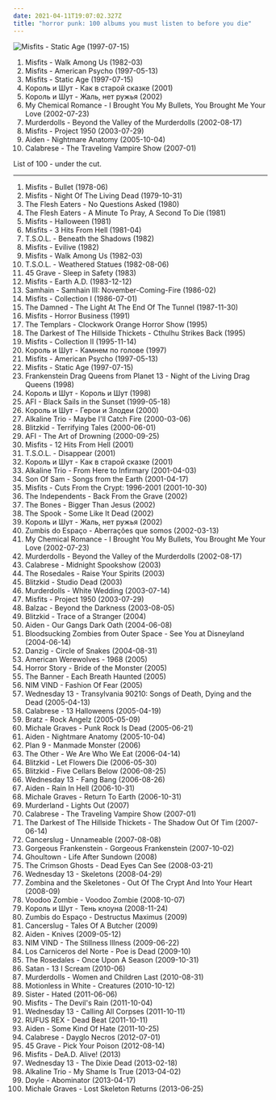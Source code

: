 ```yaml
---
date: 2021-04-11T19:07:02.327Z
title: "horror punk: 100 albums you must listen to before you die"
---
```

![Misfits - Static Age (1997-07-15)](https://img.discogs.com/Dzc8ube5Hg8ij2oACVocoWDkqbY=/fit-in/600x606/filters:strip_icc():format(jpeg):mode_rgb():quality(90)/discogs-images/R-2076178-1262682028.jpeg.jpg "Misfits - Static Age (1997-07-15)")
<ol class="albums">
<li data-cover="http://coverartarchive.org/release/d19f002c-2a67-46dc-ae48-60a1a624588a/4024514590-500.jpg" data-tags="horror punk, punk" role="button">Misfits - Walk Among Us (1982-03)</li>
<li data-cover="http://coverartarchive.org/release/d54781c9-bb1b-4413-99c4-9891147bbfcb/21131442401-500.jpg" data-tags="horror punk, punk rock" role="button">Misfits - American Psycho (1997-05-13)</li>
<li data-cover="https://img.discogs.com/Dzc8ube5Hg8ij2oACVocoWDkqbY=/fit-in/600x606/filters:strip_icc():format(jpeg):mode_rgb():quality(90)/discogs-images/R-2076178-1262682028.jpeg.jpg" data-tags="punk, horror punk" role="button">Misfits - Static Age (1997-07-15)</li>
<li data-cover="http://coverartarchive.org/release/f3c674fe-fdda-4f81-819a-1bf136eb5a9c/7047351704-500.jpg" data-tags="horror punk" role="button">Король и Шут - Как в старой сказке (2001)</li>
<li data-cover="https://img.discogs.com/sTs8SpeMamPZMUC1h1F4-Lffp8I=/fit-in/600x600/filters:strip_icc():format(jpeg):mode_rgb():quality(90)/discogs-images/R-1428421-1218916574.jpeg.jpg" data-tags="horror punk, horror" role="button">Король и Шут - Жаль, нет ружья (2002)</li>
<li data-cover="http://coverartarchive.org/release/ac803e8f-4243-3a3d-91b4-9f9680380bac/6927512878-500.jpg" data-tags="post-hardcore, rock" role="button">My Chemical Romance - I Brought You My Bullets, You Brought Me Your Love (2002-07-23)</li>
<li data-cover="https://img.discogs.com/ACDOvN4An4nOhtThe6dpg9ALWr4=/fit-in/500x500/filters:strip_icc():format(jpeg):mode_rgb():quality(90)/discogs-images/R-372413-1268622380.jpeg.jpg" data-tags="horror punk" role="button">Murderdolls - Beyond the Valley of the Murderdolls (2002-08-17)</li>
<li data-cover="http://coverartarchive.org/release/bd14a696-6356-413d-a779-c48112ef8d37/15528035791-500.jpg" data-tags="punk, punk rock, horror punk" role="button">Misfits - Project 1950 (2003-07-29)</li>
<li data-cover="http://coverartarchive.org/release/e03bab0e-bbf7-4a06-aa18-e4672c6c2afa/25033973531-500.jpg" data-tags="post-hardcore" role="button">Aiden - Nightmare Anatomy (2005-10-04)</li>
<li data-cover="http://coverartarchive.org/release/90dd2f20-a015-48de-83c1-cda1456a8473/27963030424-500.jpg" data-tags="horror punk" role="button">Calabrese - The Traveling Vampire Show (2007-01)</li>
</ol>
List of 100 - under the cut.
<!-- more -->

_________________

<ol class="albums">
<li data-cover="http://coverartarchive.org/release/7cd918b1-9cb1-4d36-9093-3b4bbe82f80e/6643531477-500.jpg" data-tags="punk" role="button">
Misfits - Bullet (1978-06)
</li>
<li data-cover="https://img.discogs.com/CuSR7EHSKtoZlc9yM_0TACvgkOE=/fit-in/600x598/filters:strip_icc():format(jpeg):mode_rgb():quality(90)/discogs-images/R-2126364-1265469184.jpeg.jpg" data-tags="horror punk" role="button">
Misfits - Night Of The Living Dead (1979-10-31)
</li>
<li data-cover="https://img.discogs.com/unnlyeR1YPmvwrs3w9P4p-YseKg=/fit-in/600x595/filters:strip_icc():format(jpeg):mode_rgb():quality(90)/discogs-images/R-518597-1398490285-1984.jpeg.jpg" data-tags="punk rock, horror punk, deathrock, my vinyl collection" role="button">
The Flesh Eaters - No Questions Asked (1980)
</li>
<li data-cover="https://img.discogs.com/-i-oQXO0wffhZMOda1_K-Naqcw8=/fit-in/500x500/filters:strip_icc():format(jpeg):mode_rgb():quality(90)/discogs-images/R-516396-1349396002-2440.jpeg.jpg" data-tags="punk, punk rock, horror punk, garage rock, deathrock, punk blues, psychic album covers, check it out later, voodoo punk, hoodoobilly" role="button">
The Flesh Eaters - A Minute To Pray, A Second To Die (1981)
</li>
<li data-cover="http://coverartarchive.org/release/a224652b-e04e-4f83-96a7-8e7573e35698/865355093-500.jpg" data-tags="horror punk" role="button">
Misfits - Halloween (1981)
</li>
<li data-cover="http://coverartarchive.org/release/d7931956-18f4-4374-8213-e6486a203c5c/9861705156-500.jpg" data-tags="horror punk" role="button">
Misfits - 3 Hits From Hell (1981-04)
</li>
<li data-cover="http://coverartarchive.org/release/650d27e1-9f0e-494f-9884-adbf7cdd4870/15536272807-500.jpg" data-tags="punk, post-punk, art punk, deathrock" role="button">
T.S.O.L. - Beneath the Shadows (1982)
</li>
<li data-cover="https://img.discogs.com/SeAJDQLC0y-OfXgPauxzsK2iWSE=/fit-in/600x591/filters:strip_icc():format(jpeg):mode_rgb():quality(90)/discogs-images/R-2067387-1262092734.jpeg.jpg" data-tags="horror punk" role="button">
Misfits - Evilive (1982)
</li>
<li data-cover="http://coverartarchive.org/release/d19f002c-2a67-46dc-ae48-60a1a624588a/4024514590-500.jpg" data-tags="horror punk, punk" role="button">
Misfits - Walk Among Us (1982-03)
</li>
<li data-cover="https://img.discogs.com/LJyH69eDhPMESXhU3mCnjjrgFtI=/fit-in/600x1019/filters:strip_icc():format(jpeg):mode_rgb():quality(90)/discogs-images/R-2730527-1455234574-1707.jpeg.jpg" data-tags="rock, 80s, punk, hardcore, horror punk, art punk, compilation, deathrock, anarcho-punk, funkcore" role="button">
T.S.O.L. - Weathered Statues (1982-08-06)
</li>
<li data-cover="http://coverartarchive.org/release/bc486702-fc3f-4ded-bb9b-c8fccda2c065/6614919097-500.jpg" data-tags="deathrock, horror punk" role="button">
45 Grave - Sleep in Safety (1983)
</li>
<li data-cover="http://coverartarchive.org/release/aa7473e6-6c7e-49d3-a5a7-d399161b20be/4024388785-500.jpg" data-tags="hardcore punk, horror punk" role="button">
Misfits - Earth A.D. (1983-12-12)
</li>
<li data-cover="http://coverartarchive.org/release/ac3b4061-af58-4e9d-bdca-7dd867005ba6/5213193388-500.jpg" data-tags="horror punk, danzig, eerie von" role="button">
Samhain - Samhain III: November-Coming-Fire (1986-02)
</li>
<li data-cover="https://img.discogs.com/zkbrzBpyTW1KWKNk0bMjpAAE3xU=/fit-in/600x600/filters:strip_icc():format(jpeg):mode_rgb():quality(90)/discogs-images/R-2113768-1322328683.jpeg.jpg" data-tags="alternative, alternative rock, horror punk, hardcore punk, misfits, danzig, mi likes, angels punk zone, my favorite misfits" role="button">
Misfits - Collection I (1986-07-01)
</li>
<li data-cover="https://img.discogs.com/xhr3wWgukfucKmeFrin2y73fbLA=/fit-in/565x500/filters:strip_icc():format(jpeg):mode_rgb():quality(90)/discogs-images/R-4647128-1370974253-7701.jpeg.jpg" data-tags="80s, punk, punk rock, horror punk, uk punk, british punk, classic punk, 77 punk, damn it is the damned, the damned, this album is exceptionally important" role="button">
The Damned - The Light At The End Of The Tunnel (1987-11-30)
</li>
<li data-cover="http://coverartarchive.org/release/c3cf5b68-e287-4cc7-8009-65178c1dc04b/2260965247-500.jpg" data-tags="horror punk" role="button">
Misfits - Horror Business (1991)
</li>
<li data-cover="https://img.discogs.com/oqWUmjONBXxaQ3svGNMZvs1O7DU=/fit-in/600x584/filters:strip_icc():format(jpeg):mode_rgb():quality(90)/discogs-images/R-2398153-1590835499-1751.jpeg.jpg" data-tags="horror punk" role="button">
The Templars - Clockwork Orange Horror Show (1995)
</li>
<li data-cover="https://img.discogs.com/NPe3xbP7ge2Lk0DqqOmavEcK4XU=/fit-in/450x395/filters:strip_icc():format(jpeg):mode_rgb():quality(90)/discogs-images/R-1227002-1205113518.jpeg.jpg" data-tags="horror punk, album, cthulhu, giuliani, mcconnell, cthulhucore, rudy giuliani, cthulhu music, jesus had a penis, penis parity, penis parity amongst the gods, biggie had a penis, plogbobbably narcotali, sedecim, tilenol, idolatriam, b-classis, pueris, somnio, pugna" role="button">
The Darkest of The Hillside Thickets - Cthulhu Strikes Back (1995)
</li>
<li data-cover="http://coverartarchive.org/release/c7802987-ec45-4456-8c20-be53a914799f/15959094918-500.jpg" data-tags="punk rock, horror punk" role="button">
Misfits - Collection II (1995-11-14)
</li>
<li data-cover="http://coverartarchive.org/release/52c058bb-163a-49d6-81cd-bf0940448d0f/12161289324-500.jpg" data-tags="punk rock" role="button">
Король и Шут - Камнем по голове (1997)
</li>
<li data-cover="http://coverartarchive.org/release/d54781c9-bb1b-4413-99c4-9891147bbfcb/21131442401-500.jpg" data-tags="horror punk, punk rock" role="button">
Misfits - American Psycho (1997-05-13)
</li>
<li data-cover="https://img.discogs.com/Dzc8ube5Hg8ij2oACVocoWDkqbY=/fit-in/600x606/filters:strip_icc():format(jpeg):mode_rgb():quality(90)/discogs-images/R-2076178-1262682028.jpeg.jpg" data-tags="punk, horror punk" role="button">
Misfits - Static Age (1997-07-15)
</li>
<li data-cover="https://img.discogs.com/7yCX0J99e_IXfqv1_HHwdRED2X0=/fit-in/474x472/filters:strip_icc():format(jpeg):mode_rgb():quality(90)/discogs-images/R-534552-1228771032.jpeg.jpg" data-tags="metal, rock, hard rock" role="button">
Frankenstein Drag Queens from Planet 13 - Night of the Living Drag Queens (1998)
</li>
<li data-cover="http://coverartarchive.org/release/934bd526-657b-4012-a452-99c043f6df4b/7047338838-500.jpg" data-tags="punk, punk rock" role="button">
Король и Шут - Король и Шут (1998)
</li>
<li data-cover="http://coverartarchive.org/release/f16f6c63-40e7-4393-9c5c-6ef9163657c0/8039780020-500.jpg" data-tags="hardcore punk, punk, hardcore" role="button">
AFI - Black Sails in the Sunset (1999-05-18)
</li>
<li data-cover="https://img.discogs.com/DSBaShXQrPVATQ8GunjxkcETkCs=/fit-in/600x603/filters:strip_icc():format(jpeg):mode_rgb():quality(90)/discogs-images/R-1638792-1233841760.jpeg.jpg" data-tags="punk rock" role="button">
Король и Шут - Герои и Злодеи (2000)
</li>
<li data-cover="https://img.discogs.com/MsiWJNpi0AFCi3HcwEoprQEGid8=/fit-in/600x600/filters:strip_icc():format(jpeg):mode_rgb():quality(90)/discogs-images/R-1521897-1290105045.jpeg.jpg" data-tags="punk" role="button">
Alkaline Trio - Maybe I'll Catch Fire (2000-03-06)
</li>
<li data-cover="https://img.discogs.com/zx0vygj3h9lYXjN8NnAu7a5-qbA=/fit-in/600x528/filters:strip_icc():format(jpeg):mode_rgb():quality(90)/discogs-images/R-12385599-1596372834-6443.jpeg.jpg" data-tags="punk rock, horror punk, horror rock" role="button">
Blitzkid - Terrifying Tales (2000-06-01)
</li>
<li data-cover="https://img.discogs.com/ynkIV5e6ooV3FxRjhI-w29dTG3Y=/fit-in/600x593/filters:strip_icc():format(jpeg):mode_rgb():quality(90)/discogs-images/R-492672-1443803935-1654.png.jpg" data-tags="punk" role="button">
AFI - The Art of Drowning (2000-09-25)
</li>
<li data-cover="http://coverartarchive.org/release/520b6843-f516-4006-9196-d56166d1bdb8/7568268815-500.jpg" data-tags="punk, punk rock, horror punk, headbangers ball, rare as fuck, danzig-era" role="button">
Misfits - 12 Hits From Hell (2001)
</li>
<li data-cover="https://img.discogs.com/SwrGtc4KGouOzY4kooyubvwBRCo=/fit-in/447x316/filters:strip_icc():format(jpeg):mode_rgb():quality(90)/discogs-images/R-4463078-1462198344-7441.jpeg.jpg" data-tags="punk n roll" role="button">
T.S.O.L. - Disappear (2001)
</li>
<li data-cover="http://coverartarchive.org/release/f3c674fe-fdda-4f81-819a-1bf136eb5a9c/7047351704-500.jpg" data-tags="horror punk" role="button">
Король и Шут - Как в старой сказке (2001)
</li>
<li data-cover="http://coverartarchive.org/release/6c552a41-0787-4fac-9a47-c57189f4cb3e/3045265515-500.jpg" data-tags="punk rock" role="button">
Alkaline Trio - From Here to Infirmary (2001-04-03)
</li>
<li data-cover="https://img.discogs.com/5a9qWa5xn5U9jmV24h8PZIh8glY=/fit-in/600x508/filters:strip_icc():format(jpeg):mode_rgb():quality(90)/discogs-images/R-11195747-1529933220-1660.jpeg.jpg" data-tags="horror punk" role="button">
Son Of Sam - Songs from the Earth (2001-04-17)
</li>
<li data-cover="http://coverartarchive.org/release/6c1d43d4-814f-3e90-a9ae-424051c0c79f/6477126860-500.jpg" data-tags="horror punk, misfits, speedrock, horror metal punk, musicade misfitsalbum cuts from the crypt:1996-2001" role="button">
Misfits - Cuts From the Crypt: 1996-2001 (2001-10-30)
</li>
<li data-cover="https://img.discogs.com/yEIGvHFCXWpbvUZTlyaDOAGm3fM=/fit-in/600x597/filters:strip_icc():format(jpeg):mode_rgb():quality(90)/discogs-images/R-11304974-1534345218-9484.jpeg.jpg" data-tags="ska" role="button">
The Independents - Back From the Grave (2002)
</li>
<li data-cover="http://coverartarchive.org/release/7898e51d-fb9f-46c2-b029-94be73b4d824/3379346129-500.jpg" data-tags="horror punk, good shit, rock n roll, punkrock, on vinyl" role="button">
The Bones - Bigger Than Jesus (2002)
</li>
<li data-cover="https://img.discogs.com/MZtdXr3Zk-l_Mxm4jbPfmqfOQZk=/fit-in/230x230/filters:strip_icc():format(jpeg):mode_rgb():quality(90)/discogs-images/R-3249699-1322330837.jpeg.jpg" data-tags="horror punk, horrorpunk" role="button">
The Spook - Some Like It Dead (2002)
</li>
<li data-cover="https://img.discogs.com/sTs8SpeMamPZMUC1h1F4-Lffp8I=/fit-in/600x600/filters:strip_icc():format(jpeg):mode_rgb():quality(90)/discogs-images/R-1428421-1218916574.jpeg.jpg" data-tags="horror punk, horror" role="button">
Король и Шут - Жаль, нет ружья (2002)
</li>
<li data-cover="http://coverartarchive.org/release/282adf03-3a55-435f-a6a1-c7b6592f5154/25043538923-500.jpg" data-tags="horror punk" role="button">
Zumbis do Espaço - Aberrações que somos (2002-03-13)
</li>
<li data-cover="http://coverartarchive.org/release/ac803e8f-4243-3a3d-91b4-9f9680380bac/6927512878-500.jpg" data-tags="post-hardcore, rock" role="button">
My Chemical Romance - I Brought You My Bullets, You Brought Me Your Love (2002-07-23)
</li>
<li data-cover="https://img.discogs.com/ACDOvN4An4nOhtThe6dpg9ALWr4=/fit-in/500x500/filters:strip_icc():format(jpeg):mode_rgb():quality(90)/discogs-images/R-372413-1268622380.jpeg.jpg" data-tags="horror punk" role="button">
Murderdolls - Beyond the Valley of the Murderdolls (2002-08-17)
</li>
<li data-cover="http://coverartarchive.org/release/0b9b4140-39a1-4f8c-9e17-bdb19b9d8a73/5948702926-500.jpg" data-tags="horror punk" role="button">
Calabrese - Midnight Spookshow (2003)
</li>
<li data-cover="http://coverartarchive.org/release/ffa48f5f-6504-4966-a2b8-824f8d3e2250/5833862268-500.jpg" data-tags="horror punk" role="button">
The Rosedales - Raise Your Spirits (2003)
</li>
<li data-cover="http://coverartarchive.org/release/afbd4b52-5b21-4801-b483-8daaedf7404d/16752413181-500.jpg" data-tags="lo-fi, horror punk" role="button">
Blitzkid - Studio Dead (2003)
</li>
<li data-cover="https://img.discogs.com/uaW5m5uHyJ5NEthgYpWrPEf7mw4=/fit-in/600x536/filters:strip_icc():format(jpeg):mode_rgb():quality(90)/discogs-images/R-765180-1549047459-5428.jpeg.jpg" data-tags="heavy metal, horror punk" role="button">
Murderdolls - White Wedding (2003-07-14)
</li>
<li data-cover="http://coverartarchive.org/release/bd14a696-6356-413d-a779-c48112ef8d37/15528035791-500.jpg" data-tags="punk, punk rock, horror punk" role="button">
Misfits - Project 1950 (2003-07-29)
</li>
<li data-cover="https://img.discogs.com/0f36ac86c54fe502a205affaefeae52f092904f2/images/spacer.gif" data-tags="horror punk" role="button">
Balzac - Beyond the Darkness (2003-08-05)
</li>
<li data-cover="http://coverartarchive.org/release/1334c24c-a891-4822-823c-08493d2cf096/5956861546-500.jpg" data-tags="horror punk" role="button">
Blitzkid - Trace of a Stranger (2004)
</li>
<li data-cover="https://img.discogs.com/M1c2mwl3WfhJ4Tq9vyzObzWhKuM=/fit-in/300x300/filters:strip_icc():format(jpeg):mode_rgb():quality(90)/discogs-images/R-2609395-1293015837.jpeg.jpg" data-tags="post-hardcore, emo" role="button">
Aiden - Our Gangs Dark Oath (2004-06-08)
</li>
<li data-cover="http://coverartarchive.org/release/7c0d4bc5-0173-452c-ae90-2027063e3533/3375164242-500.jpg" data-tags="horror punk, psoa" role="button">
Bloodsucking Zombies from Outer Space - See You at Disneyland (2004-06-14)
</li>
<li data-cover="http://coverartarchive.org/release/0e1215dd-1ca0-480b-911a-6c9ddca653f9/15177837453-500.jpg" data-tags="heavy metal, hard rock" role="button">
Danzig - Circle of Snakes (2004-08-31)
</li>
<li data-cover="https://img.discogs.com/uRC95Fvu1DbaPf1va_2HPUDfo8w=/fit-in/500x500/filters:strip_icc():format(jpeg):mode_rgb():quality(90)/discogs-images/R-854582-1165698667.jpeg.jpg" data-tags="horror punk" role="button">
American Werewolves - 1968 (2005)
</li>
<li data-cover="http://coverartarchive.org/release/12efd37f-1243-4f3f-9934-bc6b5906f06d/11228955355-500.jpg" data-tags="horror punk" role="button">
Horror Story - Bride of the Monster (2005)
</li>
<li data-cover="https://img.discogs.com/Ewy_eCpJmxasTle9TuEgBb0Ttrk=/fit-in/300x292/filters:strip_icc():format(jpeg):mode_rgb():quality(90)/discogs-images/R-1196761-1199998536.jpeg.jpg" data-tags="hardcore, horror punk, hardcore punk, ferret" role="button">
The Banner - Each Breath Haunted (2005)
</li>
<li data-cover="https://img.discogs.com/oMvfuOnWB-cZpTunoiBBc-Va1Oo=/fit-in/600x596/filters:strip_icc():format(jpeg):mode_rgb():quality(90)/discogs-images/R-1639120-1382290195-7773.jpeg.jpg" data-tags="horror punk" role="button">
NIM VIND - Fashion Of Fear (2005)
</li>
<li data-cover="https://img.discogs.com/6KhbBv5rhqRhSSzBfnKLIW_ucwY=/fit-in/599x599/filters:strip_icc():format(jpeg):mode_rgb():quality(90)/discogs-images/R-1244237-1269006506.jpeg.jpg" data-tags="horror punk, metal, punk rock" role="button">
Wednesday 13 - Transylvania 90210: Songs of Death, Dying and the Dead (2005-04-13)
</li>
<li data-cover="http://coverartarchive.org/release/cfe69cdb-8a0c-4c8f-a8bd-fdd74cdee4ec/27962955355-500.jpg" data-tags="horror punk" role="button">
Calabrese - 13 Halloweens (2005-04-19)
</li>
<li data-cover="https://img.discogs.com/CNiaYaRZJdGA0l_WX4RMuVW00bc=/fit-in/600x594/filters:strip_icc():format(jpeg):mode_rgb():quality(90)/discogs-images/R-3604235-1432759743-4786.jpeg.jpg" data-tags="pop" role="button">
Bratz - Rock Angelz (2005-05-09)
</li>
<li data-cover="http://coverartarchive.org/release/a408adff-9d18-40f9-891a-fba20fdf5fcd/1262181440-500.jpg" data-tags="horror punk" role="button">
Michale Graves - Punk Rock Is Dead (2005-06-21)
</li>
<li data-cover="http://coverartarchive.org/release/e03bab0e-bbf7-4a06-aa18-e4672c6c2afa/25033973531-500.jpg" data-tags="post-hardcore" role="button">
Aiden - Nightmare Anatomy (2005-10-04)
</li>
<li data-cover="https://img.discogs.com/Qs7rHWiuGUMpGm-y5mjcaYylyCQ=/fit-in/468x480/filters:strip_icc():format(jpeg):mode_rgb():quality(90)/discogs-images/R-3251285-1322402141.jpeg.jpg" data-tags="punk, horror punk" role="button">
Plan 9 - Manmade Monster (2006)
</li>
<li data-cover="https://img.discogs.com/aG0Uf_cqdV2yZpYA1P74ltqnoWs=/fit-in/343x340/filters:strip_icc():format(jpeg):mode_rgb():quality(90)/discogs-images/R-2532973-1290009326.jpeg.jpg" data-tags="horror punk" role="button">
The Other - We Are Who We Eat (2006-04-14)
</li>
<li data-cover="https://img.discogs.com/b-7yEt76mAaelQ0rGBgTN4qgufo=/fit-in/600x570/filters:strip_icc():format(jpeg):mode_rgb():quality(90)/discogs-images/R-2569270-1427395217-6178.jpeg.jpg" data-tags="horror punk" role="button">
Blitzkid - Let Flowers Die (2006-05-30)
</li>
<li data-cover="http://coverartarchive.org/release/8ce3983b-ad4f-4256-81d6-b0eb4a722a60/27717402848-500.jpg" data-tags="horror punk" role="button">
Blitzkid - Five Cellars Below (2006-08-25)
</li>
<li data-cover="http://coverartarchive.org/release/c6bd8df1-52ae-4501-b75f-3b0579c5f922/13010670291-500.jpg" data-tags="hard rock, punk rock" role="button">
Wednesday 13 - Fang Bang (2006-08-26)
</li>
<li data-cover="https://via.placeholder.com/450" data-tags="post-hardcore" role="button">
Aiden - Rain In Hell (2006-10-31)
</li>
<li data-cover="http://coverartarchive.org/release/e0f5bf16-c349-4c6a-9e50-b2f365dfa689/11936360458-500.jpg" data-tags="horror punk" role="button">
Michale Graves - Return To Earth (2006-10-31)
</li>
<li data-cover="http://coverartarchive.org/release/e67eae37-c3ca-423e-8684-27ced9141d5a/5844658791-500.jpg" data-tags="horror punk" role="button">
Murderland - Lights Out (2007)
</li>
<li data-cover="http://coverartarchive.org/release/90dd2f20-a015-48de-83c1-cda1456a8473/27963030424-500.jpg" data-tags="horror punk" role="button">
Calabrese - The Traveling Vampire Show (2007-01)
</li>
<li data-cover="http://coverartarchive.org/release/44821269-04f5-4a0b-a07a-56a11e85875f/5929535139-500.jpg" data-tags="punk, stoner rock, punk rock, horror punk, nerd rock, geek rock, nerd, nerd punk, cthulhu, sci-fi rock, geek punk, nerd punk rock, cthulhu rock" role="button">
The Darkest of The Hillside Thickets - The Shadow Out Of Tim (2007-06-14)
</li>
<li data-cover="https://img.discogs.com/75RMLPcNRiO2cR3di_fnGZKZMas=/fit-in/400x400/filters:strip_icc():format(jpeg):mode_rgb():quality(90)/discogs-images/R-3275551-1323513973.jpeg.jpg" data-tags="punk rock, horror punk, sludgepunk" role="button">
Cancerslug - Unnameable (2007-08-08)
</li>
<li data-cover="https://img.discogs.com/6JBVxfwHs-mlcD5h4s0kfBShi1w=/fit-in/600x600/filters:strip_icc():format(jpeg):mode_rgb():quality(90)/discogs-images/R-1265466-1526568387-6994.jpeg.jpg" data-tags="horror punk" role="button">
Gorgeous Frankenstein - Gorgeous Frankenstein (2007-10-02)
</li>
<li data-cover="http://coverartarchive.org/release/e20a23f6-de78-4da7-a6de-ad5536546dee/11423115528-500.jpg" data-tags="gothabilly" role="button">
Ghoultown - Life After Sundown (2008)
</li>
<li data-cover="https://img.discogs.com/974cuX2UcBuzQRW26-6Vj5vMa3M=/fit-in/400x390/filters:strip_icc():format(jpeg):mode_rgb():quality(90)/discogs-images/R-2762327-1299894886.jpeg.jpg" data-tags="punk, horror punk" role="button">
The Crimson Ghosts - Dead Eyes Can See (2008-03-21)
</li>
<li data-cover="http://coverartarchive.org/release/9a8a84aa-412e-4b3a-8be0-674b56be7fc3/26894302364-500.jpg" data-tags="horror punk, horror metal" role="button">
Wednesday 13 - Skeletons (2008-04-29)
</li>
<li data-cover="http://coverartarchive.org/release/8706ca06-4922-4912-b50a-f02b29bf0e90/6367432136-500.jpg" data-tags="female vocalists, horror punk" role="button">
Zombina and the Skeletones - Out Of The Crypt And Into Your Heart (2008-09)
</li>
<li data-cover="http://coverartarchive.org/release/9e71f0ad-74d1-456e-b24a-91c7a3aed556/12671630639-500.jpg" data-tags="punk, horror punk" role="button">
Voodoo Zombie - Voodoo Zombie (2008-10-07)
</li>
<li data-cover="http://coverartarchive.org/release/343823d0-567b-49ca-874d-421afcc9c07c/10095635558-500.jpg" data-tags="punk rock" role="button">
Король и Шут - Тень клоуна (2008-11-24)
</li>
<li data-cover="http://coverartarchive.org/release/efd773fa-00d7-4b8c-936b-17311cf76c54/16900342452-500.jpg" data-tags="punk, punk rock, horror punk, horror rock" role="button">
Zumbis do Espaço - Destructus Maximus (2009)
</li>
<li data-cover="https://img.discogs.com/qe6UnsoJhKUfcPSiJOUOb9Ewplk=/fit-in/300x300/filters:strip_icc():format(jpeg):mode_rgb():quality(90)/discogs-images/R-7438346-1441556342-6061.jpeg.jpg" data-tags="horror punk" role="button">
Cancerslug - Tales Of A Butcher (2009)
</li>
<li data-cover="http://coverartarchive.org/release/d0d24c0e-825a-434a-b043-55efa8cf11df/14949767296-500.jpg" data-tags="horror punk" role="button">
Aiden - Knives (2009-05-12)
</li>
<li data-cover="https://img.discogs.com/PeGyH-NmeEWefNqkUPXuB4xdGUM=/fit-in/600x609/filters:strip_icc():format(jpeg):mode_rgb():quality(90)/discogs-images/R-2006166-1258112692.jpeg.jpg" data-tags="horror punk" role="button">
NIM VIND - The Stillness Illness (2009-06-22)
</li>
<li data-cover="http://coverartarchive.org/release/df1fe5f5-c7d4-4e39-ac73-7c06c8871a2d/11254985934-500.jpg" data-tags="free albums, zorch factory" role="button">
Los Carniceros del Norte - Poe is Dead (2009-10)
</li>
<li data-cover="http://coverartarchive.org/release/ec8f9d52-81e0-4d23-ac26-7489700b6007/16751009717-500.jpg" data-tags="horror punk" role="button">
The Rosedales - Once Upon A Season (2009-10-31)
</li>
<li data-cover="https://img.discogs.com/dEwMtdignx9yBp-NjUuGc2rTZAc=/fit-in/600x599/filters:strip_icc():format(jpeg):mode_rgb():quality(90)/discogs-images/R-9427878-1503597490-1519.jpeg.jpg" data-tags="horror punk, glam metal, death glam" role="button">
Satan - 13 I Scream (2010-06)
</li>
<li data-cover="https://img.discogs.com/1UblDvy7P_2ODkJOjiMJtEEPAhE=/fit-in/600x592/filters:strip_icc():format(jpeg):mode_rgb():quality(90)/discogs-images/R-2423401-1494953862-1512.jpeg.jpg" data-tags="horror punk" role="button">
Murderdolls - Women and Children Last (2010-08-31)
</li>
<li data-cover="https://img.discogs.com/UrUuY5q3ysEltBRiGcgIzCBV408=/fit-in/300x300/filters:strip_icc():format(jpeg):mode_rgb():quality(90)/discogs-images/R-3744461-1342620352-1682.jpeg.jpg" data-tags="metalcore, post-hardcore" role="button">
Motionless in White - Creatures (2010-10-12)
</li>
<li data-cover="http://coverartarchive.org/release/b95b80b9-8a8a-42ca-bc19-f7f2c77b8b68/23430647572-500.jpg" data-tags="heavy metal, horror punk, glam rock, glam punk, sleaze, glam metal, sleaze rock, horror glam" role="button">
Sister - Hated (2011-06-06)
</li>
<li data-cover="http://coverartarchive.org/release/79b52aa2-98cb-43d3-8670-0eda62174014/16155997596-500.jpg" data-tags="horror punk, punk rock" role="button">
Misfits - The Devil's Rain (2011-10-04)
</li>
<li data-cover="https://img.discogs.com/WHd0j3RQ2n_5r-xfHlE1Vunn3SU=/fit-in/600x597/filters:strip_icc():format(jpeg):mode_rgb():quality(90)/discogs-images/R-3316663-1408365390-3432.jpeg.jpg" data-tags="horror punk" role="button">
Wednesday 13 - Calling All Corpses (2011-10-11)
</li>
<li data-cover="https://img.discogs.com/VQOWsI3jeOphsYPIai4sBWblF3I=/fit-in/600x600/filters:strip_icc():format(jpeg):mode_rgb():quality(90)/discogs-images/R-6760558-1426070393-6938.jpeg.jpg" data-tags="electronic, horror punk, gothic rock, dark cabaret" role="button">
RUFUS REX - Dead Beat (2011-10-11)
</li>
<li data-cover="http://coverartarchive.org/release/b420143b-93e7-4836-b3d8-e0e774ad8645/26547756668-500.jpg" data-tags="rock, alternative, punk rock, pop punk" role="button">
Aiden - Some Kind Of Hate (2011-10-25)
</li>
<li data-cover="http://coverartarchive.org/release/d9c51228-a352-454a-a3c1-a44dbe79e75d/1830794367-500.jpg" data-tags="horror punk, rock and roll, mcr, a fire inside, nim vind, spookshow, mr underhill" role="button">
Calabrese - Dayglo Necros (2012-07-01)
</li>
<li data-cover="http://coverartarchive.org/release/bbf373d2-cdc4-4b8c-9f32-50909dcbf07a/17260295458-500.jpg" data-tags="horror punk" role="button">
45 Grave - Pick Your Poison (2012-08-14)
</li>
<li data-cover="http://coverartarchive.org/release/c9a58f73-a669-4848-9d77-27d8694bcce1/16999955477-500.jpg" data-tags="horror punk" role="button">
Misfits - DeA.D. Alive! (2013)
</li>
<li data-cover="http://coverartarchive.org/release/3a59f8fa-4d26-4d53-9df4-6b9dc36fadba/7556973372-500.jpg" data-tags="punk, alternative metal, horror punk, cd in collection" role="button">
Wednesday 13 - The Dixie Dead (2013-02-18)
</li>
<li data-cover="http://coverartarchive.org/release/3d537a62-2db6-4195-ae42-19d3b9c43aa2/3921116984-500.jpg" data-tags="punk, punk rock, horror punk, epitaph, soundtrack of my life, less than 40 minutes" role="button">
Alkaline Trio - My Shame Is True (2013-04-02)
</li>
<li data-cover="https://img.discogs.com/NeeXx_RnWpY0tmQm1-DfFUp-5JI=/fit-in/600x600/filters:strip_icc():format(jpeg):mode_rgb():quality(90)/discogs-images/R-4572616-1388455398-7363.jpeg.jpg" data-tags="metal" role="button">
Doyle - Abominator (2013-04-17)
</li>
<li data-cover="https://img.discogs.com/i6xvDlYlZf8lHI5hWKu7IvYGXOg=/fit-in/500x500/filters:strip_icc():format(jpeg):mode_rgb():quality(90)/discogs-images/R-4686086-1372219718-5606.jpeg.jpg" data-tags="horror punk" role="button">
Michale Graves - Lost Skeleton Returns (2013-06-25)
</li>
</ol>